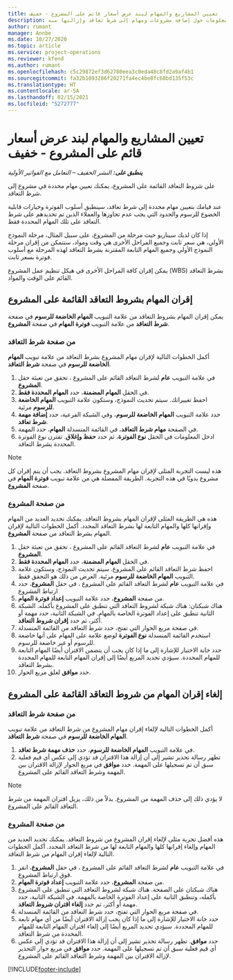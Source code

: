 ```yaml
---
title: تعيين المشاريع والمهام لبند عرض أسعار قائم على المشروع - خفيف
description: يقدم هذا الموضوع معلومات حول إضافة مشروعات ومهام إلى شرط تعاقد وإزالتها منه.
author: rumant
manager: Annbe
ms.date: 10/27/2020
ms.topic: article
ms.service: project-operations
ms.reviewer: kfend
ms.author: rumant
ms.openlocfilehash: c5c29872ef3d62780eea3c0eda48c8fd2a9af4b1
ms.sourcegitcommit: fa32b1893286f20271fa4ec4be8fc68bd135f53c
ms.translationtype: HT
ms.contentlocale: ar-SA
ms.lasthandoff: 02/15/2021
ms.locfileid: "5272777"
---
```

# <a name="map-projects-and-tasks-to-a-project-based-contract-line---lite"></a>تعيين المشاريع والمهام لبند عرض أسعار قائم على المشروع - خفيف

_**ينطبق على:** النشر الخفيف – التعامل مع الفواتير الأولية_

على شروط التعاقد القائمة على المشروع، يمكنك تعيين مهام محددة في مشروع إلى شرط التعاقد.

عند قيامك بتعيين مهام محددة إلى شرط تعاقد، سينطبق أسلوب الفوترة وخيارات قابلية الخضوع للرسوم والحدود التي يجب عدم تجاوزها والعملاء الذين تم تحديدهم على شرط التعاقد على تلك المهام المحددة فقط.

إذا كان لديك سيناريو حيث مرحلة من المشروع، على سبيل المثال، مرحلة النموذج الأولي، هي سعر ثابت وجميع المراحل الأخرى هي وقت ومواد، ستتمكن من إقران مرحلة النموذج الأولي وجميع المهام التابعة المقترنة بشرط التعاقد لهذه المرحلة مع أسلوب فوترة بسعر ثابت.

يمكن إقران كافة المراحل الأخرى في هيكل تنظيم عمل المشروع (WBS) بشرط التعاقد القائم على الوقت والمواد.

## <a name="associate-tasks-to-project-based-contract-lines"></a>إقران المهام بشروط التعاقد القائمة على المشروع

يمكن إقران المهام بشروط التعاقد من علامة التبويب **المهام الخاضعة للرسوم** في صفحة **شرط التعاقد** من علامة التبويب **فوترة المهام** في صفحة **المشروع**.

### <a name="from-the-contract-line-page"></a>من صفحة شرط التعاقد

أكمل الخطوات التالية لإقران مهام المشروع بشرط التعاقد من علامة تبويب **المهام الخاضعة للرسوم** في صفحة **شرط التعاقد**.

1. في علامة التبويب **عام** لشرط التعاقد القائم على المشروع ، تحقق من تعبئة حقل **المشروع**.
2. في الحقل **المهام المضمنة**، حدد **المهام المحددة فقط**.
3. احفظ تغييراتك. سيتم تحديث النموذج، وستكون علامة التبويب **المهام الخاضعة للرسوم** مرئية.
4. حدد علامة التبويب **المهام الخاضعة للرسوم**، وفي الشبكة الفرعية، حدد **إضافة مهمة شرط تعاقد**.
5. في الصفحة **مهام شرط التعاقد**، في القائمة المنسدلة **المهام**، حدد المهمة. 
6. ادخل المعلومات في الحقل **نوع الفوترة**، ثم حدد **حفظ وإغلاق**. تقترن نوع الفوترة المحددة بشرط التعاقد.

> [!NOTE]
> هذه ليست التجربة المثلى لإقران مهام المشروع بشروط التعاقد. يجب أن يتم إقران كل مشروع يدويًا في هذه التجربة. الطريقة المفضلة هي من علامة تبويب **فوترة المهام** في صفحة **المشروع**.

### <a name="from-the-project-page"></a>من صفحة المشروع

هذه هي الطريقة المثلى لإقران المهام بشروط التعاقد. يمكنك تحديد العديد من المهام وإقرانها كلها والمهام التابعة لها بشرط التعاقد المحدد. أكمل الخطوات التالية لإقران المهام بشرط التعاقد من صفحة **المشروع**.

1. في علامة التبويب **عام** لشرط التعاقد القائم على المشروع ، تحقق من تعبئة حقل **المشروع**.
2. في الحقل **المهام المضمنة**، حدد **المهام المحددة فقط**.
3. احفظ شرط التعاقد القائم على المشروع. سيتم تحديث النموذج، وستكون علامة التبويب **المهام الخاضعة للرسوم** مرئية. الغرض من ذلك هو التحقق فقط.
4. في علامة التبويب **عام** لشرط التعاقد القائم على المشروع ، في حقل **المشروع**، حدد ارتباط المشروع
5. من صفحة **المشروع**، حدد علامة التبويب **إعداد فوترة المهام**.
6. هناك شبكتان: هناك شبكة لشروط التعاقد التي تنطبق على المشروع بأكمله. الشبكة الثانية تنطبق على إعداد الفوترة الخاصة بالمهام. في الشبكة الثانية، حدد مهمة أو أكثر، ثم حدد **إقران شروط التعاقد**.
7. في صفحة مربع الحوار التي تفتح، حدد شرط التعاقد من القائمة المنسدلة.
8. استخدم القائمة المنسدلة **نوع الفوترة** لوضع علامة على المهام على أنها خاضعة للرسوم أو غير خاضعة للرسوم.
9. حدد خانة الاختيار للإشارة إلى ما إذا كان يجب أن يتضمن الاقتران أيضًا المهام التابعة للمهام المحددة. سيؤدي تحديد المربع أيضًا إلى إقران المهام التابعة للمهام المحددة بشرط التعاقد.
10. حدد **موافق** لغلق مربع الحوار.

## <a name="unassociate-tasks-from-project-based-contract-lines"></a>إلغاء إقران المهام من شروط التعاقد القائمة على المشروع

### <a name="from-the-contract-line-page"></a>من صفحة شرط التعاقد

أكمل الخطوات التالية لإلغاء إقران مهام المشروع من شرط التعاقد من علامة تبويب **المهام الخاضعة للرسوم** في صفحة **شرط التعاقد**.

1. في علامة التبويب **المهام الخاضعة للرسوم**، حدد **حذف مهمة شرط تعاقد**.
2. تظهر رسالة تحذير تشير إلى أن إزالة هذا الاقتران قد تؤدي إلى عكس أي قيم فعلية سبق أن تم تسجيلها على المهمة. حدد **موافق** في مربع الحوار لإزالة الاقتران بين المهمة وشرط التعاقد القائم على المشروع. 

> [!NOTE]
> لا يؤدي ذلك إلى حذف المهمة من المشروع. بدلاً من ذلك، يزيل اقتران المهمة من شرط التعاقد القائم على المشروع.

### <a name="from-the-project-page"></a>من صفحة المشروع

هذه أفضل تجربة مثلى لإلغاء إقران المشروع من شروط التعاقد. يمكنك تحديد العديد من المهام وإلغاء إقرانها كلها والمهام التابعة لها من شرط التعاقد المحدد. أكمل الخطوات التالية لإلغاء إقران المهام من شرط التعاقد.

1. في علامة التبويب **عام** لشرط التعاقد القائم على المشروع ، في حقل **المشروع**، انقر فوق ارتباط المشروع.
2. من صفحة **المشروع**، حدد علامة التبويب **إعداد فوترة المهام**.
3. هناك شبكتان على الصفحة. هناك شبكة لشروط التعاقد التي تنطبق على المشروع بأكمله، وتنطبق الثانية على إعداد الفوترة الخاصة بالمهمة. في الشبكة الثانية، حدد مهمة أو أكثر، ثم حدد **إلغاء اقتران شروط التعاقد**.
4. في صفحة مربع الحوار التي تفتح، حدد شرط التعاقد من القائمة المنسدلة.
5. حدد خانة الاختيار للإشارة إلى ما إذا كان يجب إزالة الاقتران أيضًا من أي مهام تابعة للمهام المحددة. سيؤدي تحديد المربع أيضًا إلى إلغاء اقتران المهام التابعة للمهام المحددة من شرط التعاقد.
6. حدد **موافق**. تظهر رسالة تحذير تشير إلى أن إزالة هذا الاقتران قد تؤدي إلى عكس أي قيم فعلية سبق أن تم تسجيلها على المهمة. حدد **موافق** في مربع حوار التحذير لإزالة الاقتران بين المهمة وشرط التعاقد القائم على المشروع.


[!INCLUDE[footer-include](../../includes/footer-banner.md)]
